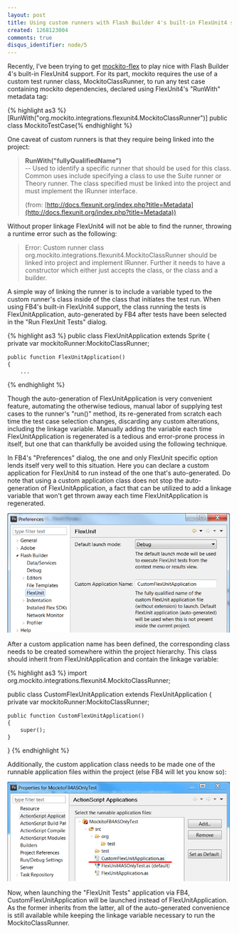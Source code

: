 ```yaml
--- 
layout: post
title: Using custom runners with Flash Builder 4's built-in FlexUnit4 support
created: 1268123004
comments: true
disqus_identifier: node/5
---
```


Recently, I've been trying to get <a href="http://bitbucket.org/loomis/mockito-flex/wiki/Home">mockito-flex</a> to play nice with Flash Builder 4's built-in FlexUnit4 support. For its part, mockito requires the use of a custom test runner class, MockitoClassRunner, to run any test case containing mockito dependencies, declared using FlexUnit4's "RunWith" metadata tag:

{% highlight as3 %}[RunWith("org.mockito.integrations.flexunit4.MockitoClassRunner")]
public class MockitoTestCase{% endhighlight %}

One caveat of custom runners is that they require being linked into the project:

>**RunWith("fullyQualifiedName")**   
>-- Used to identify a specific runner that should be used for this class. Common uses include specifying a class to use the Suite runner or Theory runner. The class specified must be linked into the project and must implement the IRunner interface.
>
>(from: [http://docs.flexunit.org/index.php?title=Metadata](http://docs.flexunit.org/index.php?title=Metadata))

Without proper linkage FlexUnit4 will not be able to find the runner, throwing a runtime error such as the following:

>Error: Custom runner class org.mockito.integrations.flexunit4.MockitoClassRunner should be linked into project and implement IRunner. Further it needs to have a constructor which either just accepts the class, or the class and a builder.

A simple way of linking the runner is to include a variable typed to the custom runner's class inside of the class that initiates the test run. <!--break-->When using FB4's built-in FlexUnit4 support, the class running the tests is FlexUnitApplication, auto-generated by FB4 after tests have been selected in the "Run FlexUnit Tests" dialog.

{% highlight as3 %}
public class FlexUnitApplication extends Sprite
{
    private var mockitoRunner:MockitoClassRunner;

    public function FlexUnitApplication()
    {
        ...
{% endhighlight %}

Though the auto-generation of FlexUnitApplication is very convenient feature, automating the otherwise tedious, manual labor of supplying test cases to the runner's "run()" method, its re-generated from scratch each time the test case selection changes, discarding any custom alterations, including the linkage variable. Manually adding the variable each time FlexUnitApplication is regenerated is a tedious and error-prone process in itself, but one that can thankfully be avoided using the following technique.

In FB4's "Preferences" dialog, the one and only FlexUnit specific option lends itself very well to this situation. Here you can declare a custom application for FlexUnit4 to run instead of the one that's auto-generated. Do note that using a custom application class does not stop the auto-generation of FlexUnitApplication, a fact that can be utilized to add a linkage variable that won't get thrown away each time FlexUnitApplication is regenerated.

<img src="/images/flexunit_prefs.png" alt="" width="500" height="268">

After a custom application name has been defined, the corresponding class needs to be created somewhere within the project hierarchy. This class should inherit from FlexUnitApplication and contain the linkage variable:

{% highlight as3 %}
import org.mockito.integrations.flexunit4.MockitoClassRunner;

public class CustomFlexUnitApplication extends FlexUnitApplication
{ 
    private var mockitoRunner:MockitoClassRunner;

    public function CustomFlexUnitApplication() 
    { 
        super();
    }
}
{% endhighlight %}

Additionally, the custom application class needs to be made one of the runnable application files within the project (else FB4 will let you know so):

<img src="/images/customflexunitapp_runnable.png" alt="" width="500" height="223">

Now, when launching the "FlexUnit Tests" application via FB4, CustomFlexUnitApplication will be launched instead of FlexUnitApplication. As the former inherits from the latter, all of the auto-generated convenience is still available while keeping the linkage variable necessary to run the MockitoClassRunner.
